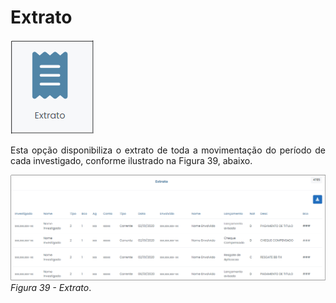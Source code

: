 # Extrato

![](img/Extrato.png)<br>

<p style="text-align: justify;">Esta opção disponibiliza o extrato de toda a movimentação do período de cada investigado, conforme ilustrado na Figura 39, abaixo. </p>

![](img/ExtratoBarra.png)<br>
*Figura 39 - Extrato*. <br>